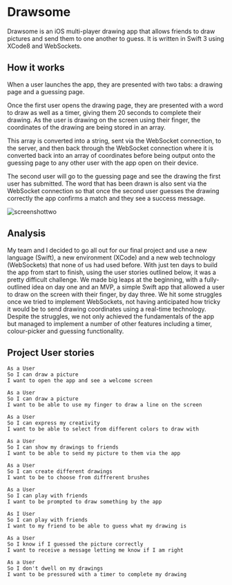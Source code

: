 # Drawsome

Drawsome is an iOS multi-player drawing app that allows friends to draw pictures and send them to one another to guess. It is written in Swift 3 using XCode8 and WebSockets.

## How it works
When a user launches the app, they are presented with two tabs: a drawing page and a guessing page. 

Once the first user opens the drawing page, they are presented with a word to draw as well as a timer, giving them 20 seconds to complete their drawing. As the user is drawing on the screen using their finger, the coordinates of the drawing are being stored in an array. 

This array is converted into a string, sent via the WebSocket connection, to the server, and then back through the WebSocket connection where it is converted back into an array of coordinates before being output onto the guessing page to any other user with the app open on their device. 

The second user will go to the guessing page and see the drawing the first user has submitted. The word that has been drawn is also sent via the WebSocket connection so that once the second user guesses the drawing correctly the app confirms a match and they see a success message. 

![screenshottwo](https://cloud.githubusercontent.com/assets/17406621/21614542/c129c33e-d1d1-11e6-808a-f4c91c47bc8b.jpg)

## Analysis
My team and I decided to go all out for our final project and use a new language (Swift), a new environment (XCode) and a new web technology (WebSockets) that none of us had used before. With just ten days to build the app from start to finish, using the user stories outlined below, it was a pretty difficult challenge. We made big leaps at the beginning, with a fully-outlined idea on day one and an MVP, a simple Swift app that allowed a user to draw on the screen with their finger, by day three. We hit some struggles once we tried to implement WebSockets, not having anticipated how tricky it would be to send drawing coordinates using a real-time technology. Despite the struggles, we not only achieved the fundamentals of the app but managed to implement a number of other features including a timer, colour-picker and guessing functionality.

## Project User stories
```
As a User
So I can draw a picture
I want to open the app and see a welcome screen
```
```
As a User
So I can draw a picture
I want to be able to use my finger to draw a line on the screen
```
```
As a User
So I can express my creativity
I want to be able to select from different colors to draw with
```
```
As a User
So I can show my drawings to friends
I want to be able to send my picture to them via the app
```
```
As a User
So I can create different drawings
I want to be to choose from diffrerent brushes
```
```
As a User
So I can play with friends
I want to be prompted to draw something by the app
```
```
As I User
So I can play with friends
I want to my friend to be able to guess what my drawing is
```
```
As a User
So I know if I guessed the picture correctly
I want to receive a message letting me know if I am right
```
```
As a User
So I don't dwell on my drawings
I want to be pressured with a timer to complete my drawing
```
